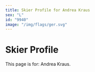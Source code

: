 ```yaml
---
title: Skier Profile for Andrea Kraus
sex: "L"
id: "9940"
image: "/img/flags/ger.svg" 
---
```


# Skier Profile

This page is for: Andrea Kraus.
    